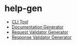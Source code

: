 # help-gen

- [CLI Tool](cli.md)
- [Documentation Generator](documentation.md)
- [Request Validator Generator](requests.md)
- [Response Validator Generator](responses.md)

